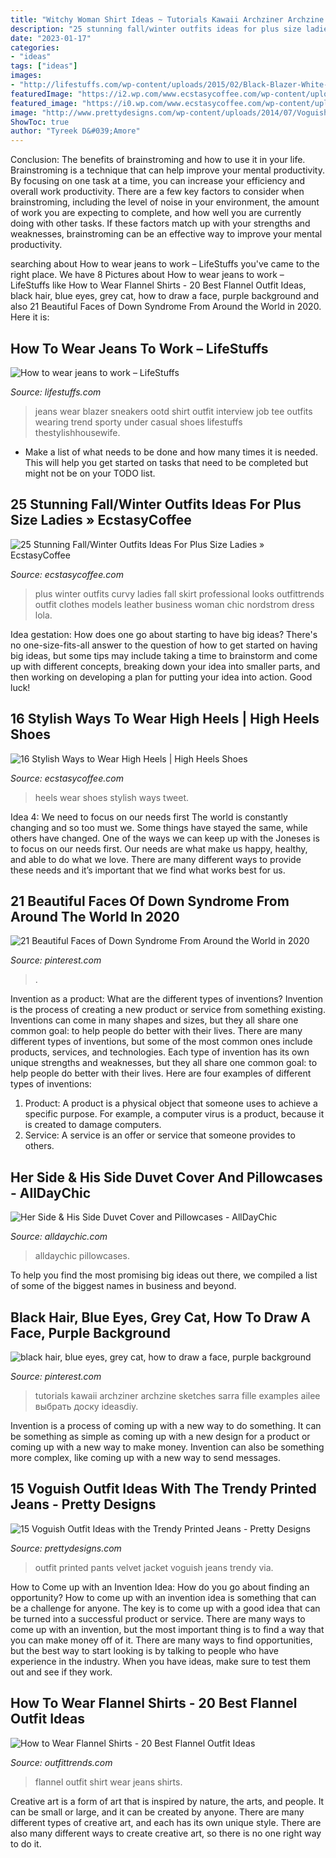 ```yaml
---
title: "Witchy Woman Shirt Ideas ~ Tutorials Kawaii Archziner Archzine Sketches Sarra Fille Examples Ailee выбрать доску Ideasdiy"
description: "25 stunning fall/winter outfits ideas for plus size ladies » ecstasycoffee"
date: "2023-01-17"
categories:
- "ideas"
tags: ["ideas"]
images:
- "http://lifestuffs.com/wp-content/uploads/2015/02/Black-Blazer-White-T-Shirt-Jeans.jpg"
featuredImage: "https://i2.wp.com/www.ecstasycoffee.com/wp-content/uploads/2016/10/Plus-Size-Outfits-For-Curvy-Ladies-1.jpg?resize=350%2C537"
featured_image: "https://i0.wp.com/www.ecstasycoffee.com/wp-content/uploads/2016/05/1-5.jpg?resize=750%2C1125"
image: "http://www.prettydesigns.com/wp-content/uploads/2014/07/Voguish-Printed-Pants-Outfit-with-Velvet-Jacket.jpg"
ShowToc: true
author: "Tyreek D&#039;Amore"
---
```



Conclusion: The benefits of brainstroming and how to use it in your life.
Brainstroming is a technique that can help improve your mental productivity. By focusing on one task at a time, you can increase your efficiency and overall work productivity. There are a few key factors to consider when brainstroming, including the level of noise in your environment, the amount of work you are expecting to complete, and how well you are currently doing with other tasks. If these factors match up with your strengths and weaknesses, brainstroming can be an effective way to improve your mental productivity.

	

		
searching about How to wear jeans to work – LifeStuffs you've came to the right place. We have 8 Pictures about How to wear jeans to work – LifeStuffs like How to Wear Flannel Shirts - 20 Best Flannel Outfit Ideas, black hair, blue eyes, grey cat, how to draw a face, purple background and also 21 Beautiful Faces of Down Syndrome From Around the World in 2020. Here it is:
		
    
## How To Wear Jeans To Work – LifeStuffs

<img loading=lazy src="http://lifestuffs.com/wp-content/uploads/2015/02/Black-Blazer-White-T-Shirt-Jeans.jpg" onerror="this.onerror=null;this.src='https://tse2.mm.bing.net/th?id=OIP.E6gICpPTbZFbR1T8Ar8e3gHaKl&amp;pid=15.1';" alt="How to wear jeans to work – LifeStuffs">

_Source: lifestuffs.com_

>jeans wear blazer sneakers ootd shirt outfit interview job tee outfits wearing trend sporty under casual shoes lifestuffs thestylishhousewife. 

	

- Make a list of what needs to be done and how many times it is needed. This will help you get started on tasks that need to be completed but might not be on your TODO list.

    
## 25 Stunning Fall/Winter Outfits Ideas For Plus Size Ladies » EcstasyCoffee

<img loading=lazy src="https://i2.wp.com/www.ecstasycoffee.com/wp-content/uploads/2016/10/Plus-Size-Outfits-For-Curvy-Ladies-1.jpg?resize=350%2C537" onerror="this.onerror=null;this.src='https://tse4.mm.bing.net/th?id=OIP.YJ0nbsOuF5A4tHbGF1_a9wHaLX&amp;pid=15.1';" alt="25 Stunning Fall/Winter Outfits Ideas For Plus Size Ladies » EcstasyCoffee">

_Source: ecstasycoffee.com_

>plus winter outfits curvy ladies fall skirt professional looks outfittrends outfit clothes models leather business woman chic nordstrom dress lola. 

	

Idea gestation: How does one go about starting to have big ideas?
There's no one-size-fits-all answer to the question of how to get started on having big ideas, but some tips may include taking a time to brainstorm and come up with different concepts, breaking down your idea into smaller parts, and then working on developing a plan for putting your idea into action. Good luck!

    
## 16 Stylish Ways To Wear High Heels | High Heels Shoes

<img loading=lazy src="https://i0.wp.com/www.ecstasycoffee.com/wp-content/uploads/2016/05/1-5.jpg?resize=750%2C1125" onerror="this.onerror=null;this.src='https://tse1.mm.bing.net/th?id=OIP.8k0EiLAUUAbSPHYvl86nbgHaLH&amp;pid=15.1';" alt="16 Stylish Ways to Wear High Heels | High Heels Shoes">

_Source: ecstasycoffee.com_

>heels wear shoes stylish ways tweet. 

	

Idea 4: We need to focus on our needs first
The world is constantly changing and so too must we. Some things have stayed the same, while others have changed. One of the ways we can keep up with the Joneses is to focus on our needs first. Our needs are what make us happy, healthy, and able to do what we love. There are many different ways to provide these needs and it’s important that we find what works best for us.

    
## 21 Beautiful Faces Of Down Syndrome From Around The World In 2020

<img loading=lazy src="https://i.pinimg.com/736x/d9/1f/ec/d91fec56ad8144d676eec476321e38a8.jpg" onerror="this.onerror=null;this.src='https://tse3.mm.bing.net/th?id=OIP.5Y5oJFColEACl0BOEiG-4AHaLD&amp;pid=15.1';" alt="21 Beautiful Faces of Down Syndrome From Around the World in 2020">

_Source: pinterest.com_

>. 

	

Invention as a product: What are the different types of inventions?
Invention is the process of creating a new product or service from something existing. Inventions can come in many shapes and sizes, but they all share one common goal: to help people do better with their lives. 
There are many different types of inventions, but some of the most common ones include products, services, and technologies. Each type of invention has its own unique strengths and weaknesses, but they all share one common goal: to help people do better with their lives. 
Here are four examples of different types of inventions: 
1) Product: A product is a physical object that someone uses to achieve a specific purpose. For example, a computer virus is a product, because it is created to damage computers. 
2) Service: A service is an offer or service that someone provides to others.

    
## Her Side &amp; His Side Duvet Cover And Pillowcases - AllDayChic

<img loading=lazy src="https://alldaychic.com/wp-content/uploads/2014/01/Her-Side-His-Side-Duvet-Cover-and-Pillowcases-2.jpg" onerror="this.onerror=null;this.src='https://tse1.mm.bing.net/th?id=OIP.Q3U7tXP6TcZ3nkOanBw_PAHaJ5&amp;pid=15.1';" alt="Her Side &amp; His Side Duvet Cover and Pillowcases - AllDayChic">

_Source: alldaychic.com_

>alldaychic pillowcases. 

	

To help you find the most promising big ideas out there, we compiled a list of some of the biggest names in business and beyond.

    
## Black Hair, Blue Eyes, Grey Cat, How To Draw A Face, Purple Background

<img loading=lazy src="https://i.pinimg.com/736x/c3/05/1b/c3051ba804e80eed2a61296ebb24da2e.jpg" onerror="this.onerror=null;this.src='https://tse1.mm.bing.net/th?id=OIP.wpKXdB8YAGEytVB5SBWhcgHaLh&amp;pid=15.1';" alt="black hair, blue eyes, grey cat, how to draw a face, purple background">

_Source: pinterest.com_

>tutorials kawaii archziner archzine sketches sarra fille examples ailee выбрать доску ideasdiy. 

	

Invention is a process of coming up with a new way to do something. It can be something as simple as coming up with a new design for a product or coming up with a new way to make money. Invention can also be something more complex, like coming up with a new way to send messages.

    
## 15 Voguish Outfit Ideas With The Trendy Printed Jeans - Pretty Designs

<img loading=lazy src="http://www.prettydesigns.com/wp-content/uploads/2014/07/Voguish-Printed-Pants-Outfit-with-Velvet-Jacket.jpg" onerror="this.onerror=null;this.src='https://tse3.mm.bing.net/th?id=OIP.bB8FL6furGHvBX6thIsLBwHaLG&amp;pid=15.1';" alt="15 Voguish Outfit Ideas with the Trendy Printed Jeans - Pretty Designs">

_Source: prettydesigns.com_

>outfit printed pants velvet jacket voguish jeans trendy via. 

	

How to Come up with an Invention Idea: How do you go about finding an opportunity?
How to come up with an invention idea is something that can be a challenge for anyone. The key is to come up with a good idea that can be turned into a successful product or service. There are many ways to come up with an invention, but the most important thing is to find a way that you can make money off of it. There are many ways to find opportunities, but the best way to start looking is by talking to people who have experience in the industry. When you have ideas, make sure to test them out and see if they work.

    
## How To Wear Flannel Shirts - 20 Best Flannel Outfit Ideas

<img loading=lazy src="https://www.outfittrends.com/wp-content/uploads/2017/04/flannel-shirt-with-jeans.jpg" onerror="this.onerror=null;this.src='https://tse3.mm.bing.net/th?id=OIP.vZFc88xBMArwkZQHneBBHQHaLr&amp;pid=15.1';" alt="How to Wear Flannel Shirts - 20 Best Flannel Outfit Ideas">

_Source: outfittrends.com_

>flannel outfit shirt wear jeans shirts. 

	

Creative art is a form of art that is inspired by nature, the arts, and people. It can be small or large, and it can be created by anyone. There are many different types of creative art, and each has its own unique style. There are also many different ways to create creative art, so there is no one right way to do it.

